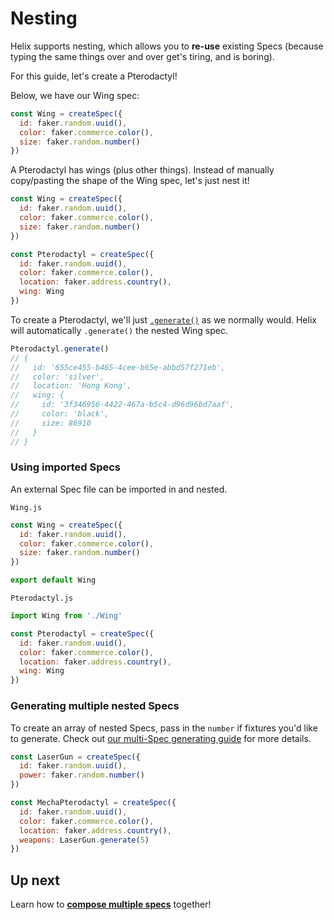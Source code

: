 # Nesting

Helix supports nesting, which allows you to **re-use** existing Specs (because typing the same things over and over get's tiring, and is boring).

For this guide, let's create a Pterodactyl!

Below, we have our Wing spec:

```js
const Wing = createSpec({
  id: faker.random.uuid(),
  color: faker.commerce.color(),
  size: faker.random.number()
})
```

A Pterodactyl has wings (plus other things). Instead of manually copy/pasting the shape of the Wing spec, let's just nest it!

```js
const Wing = createSpec({
  id: faker.random.uuid(),
  color: faker.commerce.color(),
  size: faker.random.number()
})

const Pterodactyl = createSpec({
  id: faker.random.uuid(),
  color: faker.commerce.color(),
  location: faker.address.country(),
  wing: Wing
})
```

To create a Pterodactyl, we'll just [`.generate()`](../api/HelixSpec/generate.md) as we normally would. Helix will automatically `.generate()` the nested Wing spec.

```js
Pterodactyl.generate()
// {
//   id: '655ce455-b465-4cee-b65e-abbd57f271eb',
//   color: 'silver',
//   location: 'Hong Kong',
//   wing: {
//     id: '3f346956-4422-467a-b5c4-d96d96bd7aaf',
//     color: 'black',
//     size: 86910
//   }
// }
```


### Using imported Specs

An external Spec file can be imported in and nested.

`Wing.js`
```js
const Wing = createSpec({
  id: faker.random.uuid(),
  color: faker.commerce.color(),
  size: faker.random.number()
})

export default Wing
```

`Pterodactyl.js`
```js
import Wing from './Wing'

const Pterodactyl = createSpec({
  id: faker.random.uuid(),
  color: faker.commerce.color(),
  location: faker.address.country(),
  wing: Wing
})
```


### Generating multiple nested Specs

To create an array of nested Specs, pass in the `number` if fixtures you'd like to generate. Check out [our multi-Spec generating guide](./multi-generate.md) for more details.

```js
const LaserGun = createSpec({
  id: faker.random.uuid(),
  power: faker.random.number()
})

const MechaPterodactyl = createSpec({
  id: faker.random.uuid(),
  color: faker.commerce.color(),
  location: faker.address.country(),
  weapons: LaserGun.generate(5)
})
```


## Up next

Learn how to **[compose multiple specs](./composing.md)** together!

